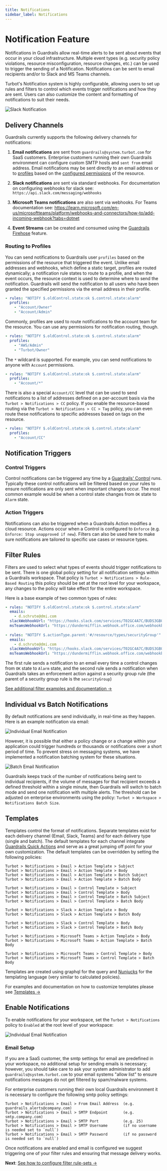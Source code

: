 ```yaml
---
title: Notifications
sidebar_label: Notifications
---
```


# Notification Feature

Notifications in Guardrails allow real-time alerts to be sent about events that occur in your cloud infrastructure. Multiple event types (e.g. security policy violations, resource misconfiguration, resource changes, etc.) can be used to trigger the sending of a Notification. Notifications can be sent to email recipients and/or to Slack and MS Teams channels.

Turbot's Notification system is highly configurable, allowing users to set up rules and filters to control which events trigger notifications and how they are sent. Users can also customize the content and formatting of notifications to suit their needs.

![Slack Notification](/images/docs/guardrails/slack_notification_example.png)

## Delivery Channels

Guardrails currently supports the following delivery channels for notifications:

1. **Email notifications** are sent from `guardrails@system.turbot.com` for SaaS customers.  Enterprise customers running their own Guardrails environment can configure custom SMTP hosts and `sent from` email address.  Email notifications may be sent directly to an email address or to [profiles](#routing-to-profiles) based on the [configured permissions](/guardrails/docs/concepts/iam/permissions#guardrails-permissions) of the resource.

2. **Slack notifications** are sent via standard webhooks. For documentation on configuring webhooks for slack see: `https://api.slack.com/messaging/webhooks`
3. **Microsoft Teams notifications** are also sent via webhooks. For Teams documentation see: https://learn.microsoft.com/en-us/microsoftteams/platform/webhooks-and-connectors/how-to/add-incoming-webhook?tabs=dotnet
4. **Event Streams** can be created and consumed using the [Guardrails Firehose](/guardrails/docs/guides/configuring-guardrails/firehose) feature.


### Routing to Profiles

You can send notifications to Guardrails user `profiles` based on the permissions of the resource that triggered the event. Unlike email addresses and webhooks, which define a static target, profiles are routed dynamically; a notification rule states to route to a profile, and when the event occurs, the resource context is used to determine where to send the notification.  Guardrails will send the notification to all users who have been granted the specified permissions via the email address in their profile.

```yaml
- rules: "NOTIFY $.oldControl.state:ok $.control.state:alarm"
  profiles:
    - "Account/Owner"
    - "Account/Admin"
```

Commonly, profiles are used to route notifications to the account team for the resource. You can use any permissions for notification routing, though.

```yaml
- rules: "NOTIFY $.oldControl.state:ok $.control.state:alarm"
  profiles:
    - "AWS/Admin"
    - "Turbot/Owner"
```

The `*` wildcard is supported. For example, you can send notifications to anyone with `Account` permissions.
```yaml
- rules: "NOTIFY $.oldControl.state:ok $.control.state:alarm"
  profiles:
    - "Account/*"
```

There is also a special `Account/CC` level that can be used to send notifications to a list of addresses defined on a per-account basis via the `Turbot > Notifications > CC` policy.  If you enable the resource-based routing via the `Turbot > Notifications > CC > Tag` policy, you can even route these notifications to specific addresses based on tags on the resource.

```yaml
- rules: "NOTIFY $.oldControl.state:ok $.control.state:alarm"
  profiles:
    - "Account/CC"
```


## Notification Triggers

### Control Triggers

Control notifications can be triggered any time by a [Guardrails' Control](/guardrails/docs/concepts/controls) runs. Typically these control notifications will be filtered based on your rules to ensure notifications are only sent when important changes occur. The most common example would be when a control state changes from `OK` state to `Alarm` state.

### Action Triggers

Notifications can also be triggered when a Guardrails Action modifies a cloud resource. Actions occur when a Control is configured to `Enforce` (e.g. `Enforce: Stop unapproved if new`).  Filters can also be used here to make sure notifications are tailored to specific use cases or resource types.

## Filter Rules

Filters are used to select what types of events should trigger notifications to be sent. There is one global policy setting for all notification settings within a Guardrails workspace. That policy is `Turbot > Notifications > Rule-Based Routing` this policy should be set at the root level for your workspace, any changes to the policy will take effect for the entire workspace.

Here is a base example of two common types of rules:

```yaml
- rules: "NOTIFY $.oldControl.state:ok $.control.state:alarm"
  emails:
    - d.schrute@dmi.com
  slackWebhookUrl: "https://hooks.slack.com/services/T02GC4A7C/BUDS3GB05P/iI27FCQjgiI27FCQ"
  msTeamsWebhookUrl: "https://dundermifflin.webhook.office.com/webhookb2/25bbe4f5-9d8e-485c-9fd/IncomingWebhook/534528d9c02/944a8e14"
  
- rules: "NOTIFY $.actionType.parent:'#/resource/types/securityGroup'"
  emails:
    - d.schrute@dmi.com
  slackWebhookUrl: "https://hooks.slack.com/services/T02GC4A7C/BUDS3GB05P/iI27FCQjgiI27FCQ"
  msTeamsWebhookUrl: "https://dundermifflin.webhook.office.com/webhookb2/25bbe4f5-9d8e-485c-9fd/IncomingWebhook/534528d9c02/944a8e14"
```

The first rule sends a notification to an email every time a control changes from `OK` state to `Alarm` state, and the second rule sends a notification when Guardrails takes an enforcement action against a security group rule (the parent of a security group rule is the `securityGroup`)

[See additional filter examples and documentation →](guides/notifications/filter-rules)

## Individual vs Batch Notifications

By default notifications are send individually, in real-time as they happen.  Here is an example notification via email:

![Individual Email Notification](/images/docs/guardrails/email_notification_example.png)

However, it is possible that either a policy change or a change within your application could trigger hundreds or thousands or notifications over a short period of time.  To prevent stress on messaging systems, we have implemented a notification batching system for these situations.  

![Batch Email Notification](/images/docs/guardrails/batch_email_example.png)

Guardrails keeps track of the number of notifications being sent to individual recipients, if the volume of messages for that recipient exceeds a defined threshold within a single minute, then Guardrails will switch to batch mode and send one notification with multiple alerts.  The threshold can be adjusted on enterprise environments using the policy: `Turbot > Workspace > Notifications Batch Size`.  

## Templates

Templates control the format of notifications. Separate templates exist for each delivery channel (Email, Slack, Teams) and for each delivery type (single and batch).  The default templates for each channel integrate [Guardrails Quick Actions](guides/quick-actions) and serve as a great jumping off point for your own customization. The default templates can be overridden by setting the following policies:

```
Turbot > Notifications > Email > Action Template > Subject
Turbot > Notifications > Email > Action Template > Body
Turbot > Notifications > Email > Action Template > Batch Subject
Turbot > Notifications > Email > Action Template > Batch Body

Turbot > Notifications > Email > Control Template > Subject
Turbot > Notifications > Email > Control Template > Body
Turbot > Notifications > Email > Control Template > Batch Subject
Turbot > Notifications > Email > Control Template > Batch Body

Turbot > Notifications > Slack > Action Template > Body
Turbot > Notifications > Slack > Action Template > Batch Body

Turbot > Notifications > Slack > Control Template > Body
Turbot > Notifications > Slack > Control Template > Batch Body

Turbot > Notifications > Microsoft Teams > Action Template > Body
Turbot > Notifications > Microsoft Teams > Action Template > Batch Body

Turbot > Notifications > Microsoft Teams > Control Template > Body
Turbot > Notifications > Microsoft Teams > Control Template > Batch Body
```

Templates are created using graphql for the query and [Nunjucks](https://mozilla.github.io/nunjucks/templating.html) for the templating language (very similar to calculated policies). 

For examples and documentation on how to customize templates please see [Templates →](guides/notifications/templates)

## Enable Notifications

To enable notifications for your workspace, set the `Turbot > Notifications` policy to `Enabled` at the root level of your workspace:

![Individual Email Notification](/images/docs/guardrails/enable_notifications.png)

### Email Setup

If you are a SaaS customer, the smtp settings for email are predefined in your workspace, no additional setup for sending emails is necessary; however, you should take care to ask your system administrator to add `guardrails@system.turbot.com` to your email systems "allow list" to ensure notifications messages do not get filtered by spam/malware systems.

For enterprise customers running their own local Guardrails environment it is necessary to configure the following smtp policy settings:

```
Turbot > Notifications > Email > From Email Address  (e.g. guardrails_alerts@company.com)
Turbot > Notifications > Email > SMTP Endpoint       (e.g. smtp.company.com)
Turbot > Notifications > Email > SMTP Port           (e.g. 25)
Turbot > Notifications > Email > SMTP Username       (if no username is needed set to `null`)
Turbot > Notifications > Email > SMTP Password       (if no password is needed set to `null`)
```

Once notifications are enabled and email is configured we suggest triggering one of your filter rules and ensuring that message delivery works.

**Next**: [See how to configure filter rule-sets →](guides/notifications/filter-rules)
